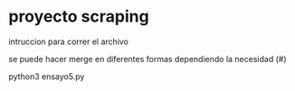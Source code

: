 # proyecto scraping
intruccion para correr el archivo 

se puede hacer merge en diferentes formas
dependiendo la necesidad (#)


python3 ensayo5.py

